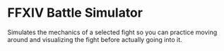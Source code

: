 FFXIV Battle Simulator
========================

Simulates the mechanics of a selected fight so you can practice moving around and visualizing the fight before actually going into it.